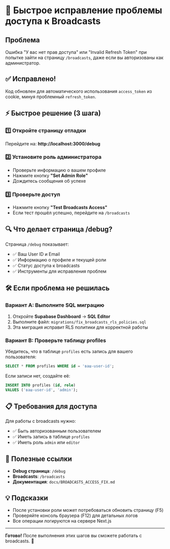 # 🔧 Быстрое исправление проблемы доступа к Broadcasts

## Проблема
Ошибка "У вас нет прав доступа" или "Invalid Refresh Token" при попытке зайти на страницу `/broadcasts`, даже если вы авторизованы как администратор.

## ✅ Исправлено!
Код обновлен для автоматического использования `access_token` из cookie, минуя проблемный `refresh_token`.

## ⚡ Быстрое решение (3 шага)

### 1️⃣ Откройте страницу отладки
Перейдите на: **http://localhost:3000/debug**

### 2️⃣ Установите роль администратора
- Проверьте информацию о вашем профиле
- Нажмите кнопку **"Set Admin Role"**
- Дождитесь сообщения об успехе

### 3️⃣ Проверьте доступ
- Нажмите кнопку **"Test Broadcasts Access"**
- Если тест прошёл успешно, перейдите на `/broadcasts`

## 🔍 Что делает страница /debug?

Страница `/debug` показывает:
- ✅ Ваш User ID и Email
- ✅ Информацию о профиле и текущей роли
- ✅ Статус доступа к broadcasts
- ✅ Инструменты для исправления проблем

## 🛠️ Если проблема не решилась

### Вариант A: Выполните SQL миграцию

1. Откройте **Supabase Dashboard** → **SQL Editor**
2. Выполните файл: `migrations/fix_broadcasts_rls_policies.sql`
3. Эта миграция исправит RLS политики для корректной работы

### Вариант B: Проверьте таблицу profiles

Убедитесь, что в таблице `profiles` есть запись для вашего пользователя:

```sql
SELECT * FROM profiles WHERE id = 'ваш-user-id';
```

Если записи нет, создайте её:

```sql
INSERT INTO profiles (id, role) 
VALUES ('ваш-user-id', 'admin');
```

## 📋 Требования для доступа

Для работы с broadcasts нужно:
- ✅ Быть авторизованным пользователем
- ✅ Иметь запись в таблице `profiles`
- ✅ Иметь роль `admin` или `editor`

## 🎯 Полезные ссылки

- **Debug страница**: `/debug`
- **Broadcasts**: `/broadcasts`
- **Документация**: `docs/BROADCASTS_ACCESS_FIX.md`

## 💡 Подсказки

- После установки роли может потребоваться обновить страницу (F5)
- Проверяйте консоль браузера (F12) для детальных логов
- Все операции логируются на сервере Next.js

---

**Готово!** После выполнения этих шагов вы сможете работать с broadcasts. 🎉
